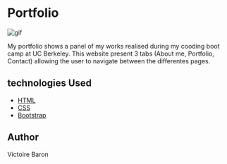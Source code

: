 # Portfolio

![gif](assets/images/websitegif.gif)

My portfolio shows a panel of my works realised during my cooding boot camp at UC Berkeley.
This website present 3 tabs (About me, Portfolio, Contact) allowing the user to navigate between the differentes pages. 

## technologies Used

* [HTML](https://developer.mozilla.org/en-US/docs/Web/HTML)
* [CSS](https://developer.mozilla.org/en-US/docs/Web/CSS)
* [Bootstrap](https://getbootstrap.com/)

## Author

Victoire Baron 
